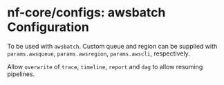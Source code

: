 # nf-core/configs: awsbatch Configuration

To be used with `awsbatch`.
Custom queue and region can be supplied with `params.awsqueue`, `params.awsregion`, `params.awscli`, respectively.

Allow `overwrite` of `trace`, `timeline`, `report` and `dag` to allow resuming pipelines.
